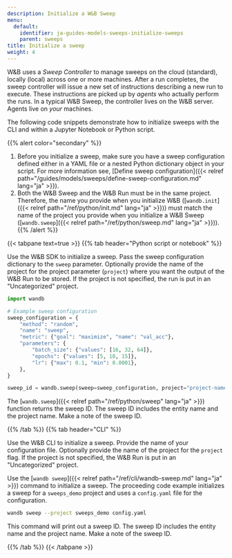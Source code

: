 ```yaml
---
description: Initialize a W&B Sweep
menu:
  default:
    identifier: ja-guides-models-sweeps-initialize-sweeps
    parent: sweeps
title: Initialize a sweep
weight: 4
---
```


W&B uses a _Sweep Controller_ to manage sweeps on the cloud (standard), locally (local) across one or more machines. After a run completes, the sweep controller will issue a new set of instructions describing a new run to execute. These instructions are picked up by _agents_ who actually perform the runs. In a typical W&B Sweep, the controller lives on the W&B server. Agents live on _your_ machines.

The following code snippets demonstrate how to initialize sweeps with the CLI and within a Jupyter Notebook or Python script.

{{% alert color="secondary" %}}
1. Before you initialize a sweep, make sure you have a sweep configuration defined either in a YAML file or a nested Python dictionary object in your script. For more information see, [Define sweep configuration]({{< relref path="/guides/models/sweeps/define-sweep-configuration.md" lang="ja" >}}).
2. Both the W&B Sweep and the W&B Run must be in the same project. Therefore, the name you provide when you initialize W&B ([`wandb.init`]({{< relref path="/ref/python/init.md" lang="ja" >}})) must match the name of the project you provide when you initialize a W&B Sweep ([`wandb.sweep`]({{< relref path="/ref/python/sweep.md" lang="ja" >}})).
{{% /alert %}}


{{< tabpane text=true >}}
{{% tab header="Python script or notebook" %}}

Use the W&B SDK to initialize a sweep. Pass the sweep configuration dictionary to the `sweep` parameter. Optionally provide the name of the project for the project parameter (`project`) where you want the output of the W&B Run to be stored. If the project is not specified, the run is put in an "Uncategorized" project.

```python
import wandb

# Example sweep configuration
sweep_configuration = {
    "method": "random",
    "name": "sweep",
    "metric": {"goal": "maximize", "name": "val_acc"},
    "parameters": {
        "batch_size": {"values": [16, 32, 64]},
        "epochs": {"values": [5, 10, 15]},
        "lr": {"max": 0.1, "min": 0.0001},
    },
}

sweep_id = wandb.sweep(sweep=sweep_configuration, project="project-name")
```

The [`wandb.sweep`]({{< relref path="/ref/python/sweep" lang="ja" >}}) function returns the sweep ID. The sweep ID includes the entity name and the project name. Make a note of the sweep ID.

{{% /tab %}}
{{% tab header="CLI" %}}

Use the W&B CLI to initialize a sweep. Provide the name of your configuration file. Optionally provide the name of the project for the `project` flag. If the project is not specified, the W&B Run is put in an "Uncategorized" project.

Use the [`wandb sweep`]({{< relref path="/ref/cli/wandb-sweep.md" lang="ja" >}}) command to initialize a sweep. The proceeding code example initializes a sweep for a `sweeps_demo` project and uses a `config.yaml` file for the configuration.

```bash
wandb sweep --project sweeps_demo config.yaml
```

This command will print out a sweep ID. The sweep ID includes the entity name and the project name. Make a note of the sweep ID.

{{% /tab %}}
{{< /tabpane >}}